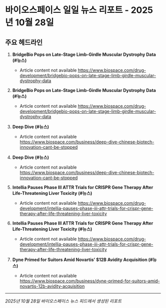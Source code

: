# 바이오스페이스 일일 뉴스 리포트 - 2025년 10월 28일


## 주요 헤드라인

1. **BridgeBio Pops on Late-Stage Limb-Girdle Muscular Dystrophy Data (#뉴스)**
   - Article content not available
   <https://www.biospace.com/drug-development/bridgebio-pops-on-late-stage-limb-girdle-muscular-dystrophy-data>

2. **BridgeBio Pops on Late-Stage Limb-Girdle Muscular Dystrophy Data (#뉴스)**
   - Article content not available
   <https://www.biospace.com/drug-development/bridgebio-pops-on-late-stage-limb-girdle-muscular-dystrophy-data>

3. **Deep Dive (#뉴스)**
   - Article content not available
   <https://www.biospace.com/business/deep-dive-chinese-biotech-innovation-cant-be-stopped>

4. **Deep Dive (#뉴스)**
   - Article content not available
   <https://www.biospace.com/business/deep-dive-chinese-biotech-innovation-cant-be-stopped>

5. **Intellia Pauses Phase III ATTR Trials for CRISPR Gene Therapy After Life-Threatening Liver Toxicity (#뉴스)**
   - Article content not available
   <https://www.biospace.com/drug-development/intellia-pauses-phase-iii-attr-trials-for-crispr-gene-therapy-after-life-threatening-liver-toxicity>

6. **Intellia Pauses Phase III ATTR Trials for CRISPR Gene Therapy After Life-Threatening Liver Toxicity (#뉴스)**
   - Article content not available
   <https://www.biospace.com/drug-development/intellia-pauses-phase-iii-attr-trials-for-crispr-gene-therapy-after-life-threatening-liver-toxicity>

7. **Dyne Primed for Suitors Amid Novartis’ $12B Avidity Acquisition (#뉴스)**
   - Article content not available
   <https://www.biospace.com/business/dyne-primed-for-suitors-amid-novartis-12b-avidity-acquisition>


---
*2025년 10월 28일 바이오스페이스 뉴스 피드에서 생성된 리포트*